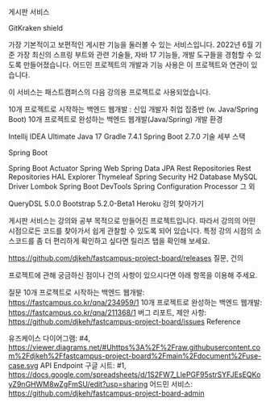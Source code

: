 게시판 서비스

GitKraken shield

가장 기본적이고 보편적인 게시판 기능을 둘러볼 수 있는 서비스입니다. 2022년 6월 기준 가장 최신의 스프링 부트와 관련 기술들, 자바 17 기능들, 개발 도구들을 경험할 수 있도록 만들어졌습니다. 어드민 프로젝트의 개발과 기능 사용은 이 프로젝트와 연관이 있습니다.

이 서비스는 패스트캠퍼스의 다음 강의용 프로젝트로 사용되었습니다.

10개 프로젝트로 시작하는 백엔드 웹개발 : 신입 개발자 취업 집중반 (w. Java/Spring Boot)
10개 프로젝트로 완성하는 백엔드 웹개발(Java/Spring)
개발 환경

Intellij IDEA Ultimate
Java 17
Gradle 7.4.1
Spring Boot 2.7.0
기술 세부 스택

Spring Boot

Spring Boot Actuator
Spring Web
Spring Data JPA
Rest Repositories
Rest Repositories HAL Explorer
Thymeleaf
Spring Security
H2 Database
MySQL Driver
Lombok
Spring Boot DevTools
Spring Configuration Processor
그 외

QueryDSL 5.0.0
Bootstrap 5.2.0-Beta1
Heroku
강의 찾아가기

게시판 서비스는 강의와 공부 목적으로 만들어진 프로젝트입니다. 따라서 강의의 어떤 시점으로든 코드를 찾아가서 쉽게 관찰할 수 있도록 되어 있습니다. 특정 강의 시점의 소스코드를 좀 더 편리하게 확인하고 싶다면 릴리즈 탭을 확인해 보세요.

https://github.com/djkeh/fastcampus-project-board/releases
질문, 건의

프로젝트에 관해 궁금하신 점이나 건의 사항이 있으시다면 아래 항목을 이용해 주세요.

질문
10개 프로젝트로 시작하는 백엔드 웹개발: https://fastcampus.co.kr/qna/234959/1
10개 프로젝트로 완성하는 백엔드 웹개발: https://fastcampus.co.kr/qna/211368/1
버그 리포트, 제안 사항: https://github.com/djkeh/fastcampus-project-board/issues
Reference

유즈케이스 다이어그램: #4, https://viewer.diagrams.net/#Uhttps%3A%2F%2Fraw.githubusercontent.com%2Fdjkeh%2Ffastcampus-project-board%2Fmain%2Fdocument%2Fuse-case.svg
API Endpoint 구글 시트: #1, https://docs.google.com/spreadsheets/d/1S2FW7_LlePGF95strSYFJEsEQKoyZ9nGHWM8wZgFmSU/edit?usp=sharing
어드민 서비스: https://github.com/djkeh/fastcampus-project-board-admin
